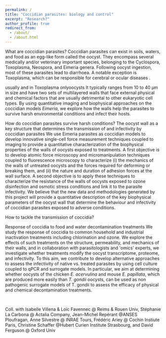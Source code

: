 ```yaml
---
permalink: /
title: "Coccidian parasites: biology and control"
excerpt: "Research?"
author_profile: true
redirect_from: 
  - /about/
  - /about.html
---
```



What are coccidian parasites?
Coccidian parasites can exist in soils, waters, and food as an egg-like form called the oocyst. They encompass several medically and/or veterinary important species, belonging to the Cyclospora, Toxoplasma, Neospora, and Eimeria genera. Following oocyst ingestion, most of these parasites lead to diarrhoea. A notable exception is Toxoplasma, which can be responsible for cerebral or ocular diseases .  

usually  and in Toxoplasma onlyoocysts It typically ranges from 10 to 40 µm in size and have two sets of multilayered walls that face external physical and chemical factors that are usually detrimental to other eukaryotic cell types. By using quantitative imaging and biophysical approaches on the coccidian models *Eimeria*, we explore how the walls help the parasites to survive harsh environmental conditions and infect their hosts. 

How do coccidian parasites survive harsh conditions?
The oocyst wall as a key structure that determines the transmission of and infectivity by coccidian parasites
We use Eimeria parasites as coccidian models to develop innovative single-cell force measurement techniques coupled to imaging to provide a quantitative characterization of the biophysical properties of the walls of oocysts exposed to treatments. A first objective is to develop atomic force microscopy and micromanipulation techniques coupled to fluorescence microscopy to characterize (i) the mechanics of the walls of untreated oocysts and the forces required for deforming or breaking them, and (ii) the nature and duration of adhesion forces at the wall surface. A second objective is to apply these techniques to characterize the resistance of the walls of oocysts exposed to ozone disinfection and osmotic stress conditions and link it to the parasite infectivity. We believe that the new data and methodologies generated by this project will provide a quantitative description of the key biophysical parameters of the oocyst wall that determine the behaviour and infectivity of coccidian parasites exposed to adverse conditions.

How to tackle the transmission of coccidia?

Response of coccidia to food and water decontamination treatments
We study the response of coccidia to common household and industrial inactivation treatments including chlorination and ozone. We explore the effects of such treatments on the structure, permeability, and mechanics of their walls, and in collaboration with parasitologists and 'omics' experts, we investigate whether treatments modify the oocyst transcriptome, proteome, and infectivity. To this aim, we contribute to develop alternative approaches to assess the infectivity of native vs. treated parasites by using cell culture coupled to qPCR and surrogate models. In particular, we aim at determining whether oocysts of the chicken *E. acervulina* and mouse *E. papillata*, which are produced more easily than *T. gondii* oocysts, can be used as non pathogenic surrogate models of T. gondii to assess the efficacy of physical and chemical decontamination treatments.

​

Coll. with Isabelle Villena & Loïc Favennec @ Reims & Rouen Univ, Stéphanie La Carbona @ Actalia Company, Jean-Michel Repérant @ANSES Ploufragan, Anne Silvestre @ INRAE Tours, Frédéric Ariey @ Cochin Instiute Paris, Christine Schaffer @Hubert Curien Institute Strasbourg, and David Ferguson @ Oxford Univ

​

